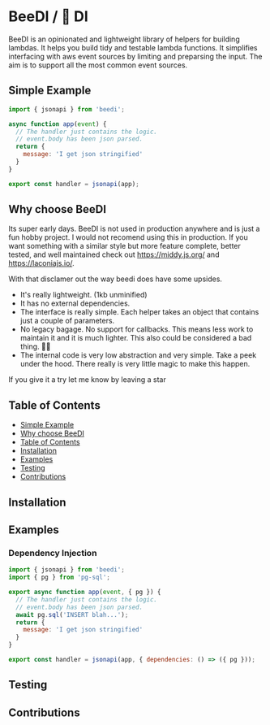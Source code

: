 # BeeDI / 🐝 DI

BeeDI is an opinionated and lightweight library of helpers for building lambdas. It helps you build tidy and testable lambda functions.
It simplifies interfacing with aws event sources by limiting and preparsing the input. The aim is to support all the most common event sources.

## Simple Example

```js
import { jsonapi } from 'beedi';

async function app(event) {
  // The handler just contains the logic.
  // event.body has been json parsed.
  return {
    message: 'I get json stringified'
  }
}

export const handler = jsonapi(app);
```

## Why choose BeeDI

Its super early days. BeeDI is not used in production anywhere and is just a fun hobby project. I would not recomend using this in production. If you want something with a similar style but more feature complete, better tested, and well maintained check out https://middy.js.org/ and https://laconiajs.io/.

With that disclamer out the way beedi does have some upsides.

* It's really lightweight. (1kb unminified)
* It has no external dependencies.
* The interface is really simple. Each helper takes an object that contains just a couple of parameters.
* No legacy bagage. No support for callbacks. This means less work to maintain it and it is much lighter. This also could be considered a bad thing. 🤷‍♂️
* The internal code is very low abstraction and very simple. Take a peek under the hood. There really is very little magic to make this happen.

If you give it a try let me know by leaving a star

## Table of Contents
  * [Simple Example](#simple-example)
  * [Why choose BeeDI](#why-choose-beedi)
  * [Table of Contents](#table-of-contents)
  * [Installation](#installation)
  * [Examples](#examples)
  * [Testing](#testing)
  * [Contributions](#contributions)

## Installation

## Examples

### Dependency Injection

```js
import { jsonapi } from 'beedi';
import { pg } from 'pg-sql';

export async function app(event, { pg }) {
  // The handler just contains the logic.
  // event.body has been json parsed.
  await pg.sql('INSERT blah...');
  return {
    message: 'I get json stringified'
  }
}

export const handler = jsonapi(app, { dependencies: () => ({ pg }));
```



## Testing

## Contributions
